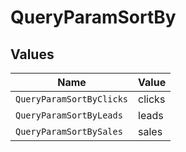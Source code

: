 # QueryParamSortBy


## Values

| Name                     | Value                    |
| ------------------------ | ------------------------ |
| `QueryParamSortByClicks` | clicks                   |
| `QueryParamSortByLeads`  | leads                    |
| `QueryParamSortBySales`  | sales                    |